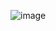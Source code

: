 ![image](https://user-images.githubusercontent.com/86780536/124598177-031d8580-de6d-11eb-80f5-2dcbdc716a76.png)

